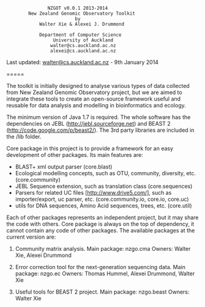                    NZGOT v0.0.1 2013-2014
            New Zealand Genomic Observatory Toolkit
                             by
                Walter Xie & Alexei J. Drummond

                Department of Computer Science
                     University of Auckland
                    walter@cs.auckland.ac.nz
                    alexei@cs.auckland.ac.nz

Last updated: walter@cs.auckland.ac.nz - 9th January 2014


=====

The toolkit is initially designed to analyse various types of data collected from
New Zealand Genomic Observatory project, but we are aimed to integrate these tools
to create an open-source framework useful and reusable for data analysis and modelling
in bioinformatics and ecology.

The minimum version of Java 1.7 is required. The whole software has the dependencies
on JEBL (http://jebl.sourceforge.net) and BEAST 2 (http://code.google.com/p/beast2/).
The 3rd party libraries are included in the /lib folder.

Core package in this project is to provide a framework for an easy development of other
packages. Its main features are:
* BLAST+ xml output parser (core.blast)
* Ecological modelling concepts, such as OTU, community, diversity, etc. (core.community)
* JEBL Sequence extension, such as translation class (core.sequences)
* Parsers for related UC files [http://www.drive5.com/], such as importer/export,
uc parser, etc. (core.community.io, core.io, core.uc)
* utils for DNA sequences, Amino Acid sequences, trees, etc. (core.util)

Each of other packages represents an independent project, but it may share the code with
others. Core package is always on the top of dependency, it cannot contain any code of
other packages.
The available packages at the current version are:

1) Community matrix analysis.
Main package: nzgo.cma
Owners: Walter Xie, Alexei Drummond

2) Error correction tool for the next-generation sequencing data.
Main package: nzgo.ec
Owners: Thomas Hummel, Alexei Drummond, Walter Xie

3) Useful tools for BEAST 2 project.
Main package: nzgo.beast
Owners: Walter Xie







